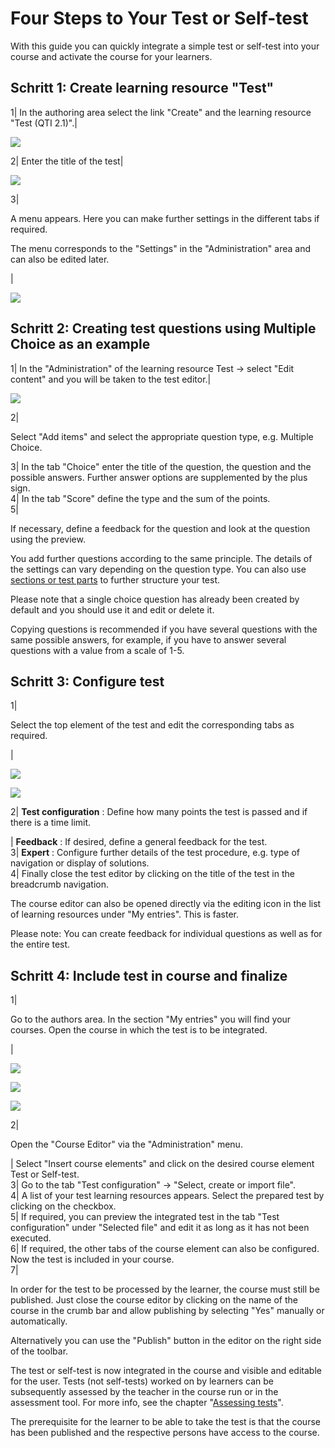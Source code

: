 #  Four Steps to Your Test or Self-test

With this guide you can quickly integrate a simple test or self-test into your
course and activate the course for your learners.

Schritt 1: Create learning resource "Test"  
---  
1| In the authoring area select the link "Create" and the learning resource
"Test (QTI 2.1)".|

![](assets/Test_create_EN.png)  
  
2| Enter the title of the test|

![](assets/Test_Title_EN.png)  
  
3|

A menu appears. Here you can make further settings in the different tabs if
required.

The menu corresponds to the "Settings" in the "Administration" area and can
also be edited later.

|

![](assets/Test_options_EN.png)  
  
Schritt 2: Creating test questions using Multiple Choice as an example  
---  
1| In the "Administration" of the learning resource Test → select "Edit
content" and you will be taken to the test editor.|

  

![](assets/MC_Frage_Auswahl.png)  
  
2|

Select "Add items" and select the appropriate question type, e.g. Multiple
Choice.  
  
3| In the tab "Choice" enter the title of the question, the question and the
possible answers. Further answer options are supplemented by the plus sign.  
4| In the tab "Score" define the type and the sum of the points.  
5|

If necessary, define a feedback for the question and look at the question
using the preview.  
  
You add further questions according to the same principle. The details of the
settings can vary depending on the question type. You can also use [sections
or test parts](Configure_tests.md) to further structure your test.

Please note that a single choice question has already been created by default
and you should use it and edit or delete it.

Copying questions is recommended if you have several questions with the same
possible answers, for example, if you have to answer several questions with a
value from a scale of 1-5.

Schritt 3: Configure test  
---  
1|

Select the top element of the test and edit the corresponding tabs as
required.

  

|

![](assets/Test_konfiguration.png)

![](assets/Test_schliessen.png)  
  
2|  **Test configuration** : Define how many points the test is passed and if
there is a time limit.  
  
|  **Feedback** : If desired, define a general feedback for the test.  
3|  **Expert** : Configure further details of the test procedure, e.g. type of
navigation or display of solutions.  
4| Finally close the test editor by clicking on the title of the test in the
breadcrumb navigation.  
  
The course editor can also be opened directly via the editing icon in the list
of learning resources under "My entries". This is faster.

Please note: You can create feedback for individual questions as well as for
the entire test.

Schritt 4: Include test in course and finalize  
---  
1|

Go to the authors area. In the section "My entries" you will find your
courses. Open the course in which the test is to be integrated.

|

![](assets/Test_einbinden.png)

  

![](assets/Test_referenzieren.png)

![](assets/Test_gewaehlte_datei.png)  
  
2|

Open the "Course Editor" via the "Administration" menu.  
  
  
| Select "Insert course elements" and click on the desired course element Test
or Self-test.  
3| Go to the tab "Test configuration" → "Select, create or import file".  
4| A list of your test learning resources appears. Select the prepared test by
clicking on the checkbox.  
5| If required, you can preview the integrated test in the tab "Test
configuration" under "Selected file" and edit it as long as it has not been
executed.  
6| If required, the other tabs of the course element can also be configured.
Now the test is included in your course.  
7|

In order for the test to be processed by the learner, the course must still be
published. Just close the course editor by clicking on the name of the course
in the crumb bar and allow publishing by selecting "Yes" manually or
automatically.

Alternatively you can use the "Publish" button in the editor on the right side
of the toolbar.  
  
The test or self-test is now integrated in the course and visible and editable
for the user. Tests (not self-tests) worked on by learners can be subsequently
assessed by the teacher in the course run or in the assessment tool. For more
info, see the chapter "[Assessing tests](../course_operation/Assessing_tests.md)".

The prerequisite for the learner to be able to take the test is that the
course has been published and the respective persons have access to the
course.

  

  

